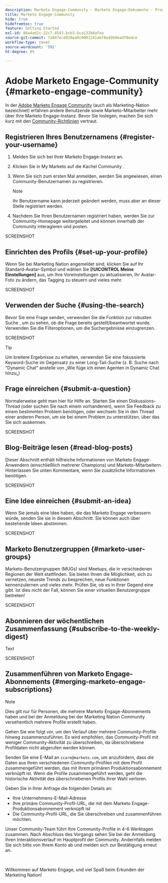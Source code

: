```yaml
---
description: Marketo Engage-Community - Marketo Engage-Dokumente - Produktdokumentation
title: Marketo Engage-Community
hide: true
hidefromtoc: true
feature: Getting Started
exl-id: 86a4ad2c-22c7-4543-bcb3-bca132b6afea
source-git-commit: 7a847ece020ea0c0001241abf8e49b9eadf8edce
workflow-type: tm+mt
source-wordcount: '592'
ht-degree: 0%

---
```


# Adobe Marketo Engage-Community {#marketo-engage-community}

In der [Adobe Marketo Engage Community](https://nation.marketo.com/) (auch als Marketing-Nation bezeichnet) erfahren andere Benutzende sowie Marketo-Mitarbeiter mehr über Ihre Marketo Engage-Instanz. Bevor Sie loslegen, machen Sie sich kurz mit den [Community-Richtlinien](https://nation.marketo.com/t5/community-guidelines/ct-p/community-guidelines) vertraut.

## Registrieren Ihres Benutzernamens {#register-your-username}

1. Melden Sie sich bei Ihrer Marketo Engage-Instanz an.

1. Klicken Sie in My Marketo auf die Kachel Community .

1. Wenn Sie sich zum ersten Mal anmelden, werden Sie angewiesen, einen Community-Benutzernamen zu registrieren.

   >[!NOTE]
   >
   >Ihr Benutzername kann jederzeit geändert werden, muss aber an dieser Stelle registriert werden.

1. Nachdem Sie Ihren Benutzernamen registriert haben, werden Sie zur Community-Homepage weitergeleitet und können innerhalb der Community interagieren und posten.

SCREENSHOT

## Einrichten des Profils {#set-up-your-profile}

Wenn Sie bei Marketing Nation angemeldet sind, klicken Sie auf Ihr Standard-Avatar-Symbol und wählen Sie **[!UICONTROL Meine Einstellungen]** aus, um Ihre Voreinstellungen zu aktualisieren, Ihr Avatar-Foto zu ändern, das Tagging zu steuern und vieles mehr.

SCREENSHOT

## Verwenden der Suche {#using-the-search}

Bevor Sie eine Frage senden, verwenden Sie die Funktion zur robusten Suche , um zu sehen, ob die Frage bereits gestellt/beantwortet wurde. Verwenden Sie die Filteroptionen, um die Suchergebnisse einzugrenzen.

SCREENSHOT

>[!TIP]
>
>Um breitere Ergebnisse zu erhalten, verwenden Sie eine fokussierte Keyword-Suche im Gegensatz zu einer Long-Tail-Suche (z. B. Suche nach &quot;Dynamic Chat&quot; anstelle von „Wie füge ich einen Agenten in Dynamic Chat hinzu„)

## Frage einreichen {#submit-a-question}

Normalerweise geht man hier für Hilfe an. Starten Sie einen Diskussions-Thread (oder suchen Sie nach einem vorhandenen), wenn Sie Feedback zu einem bestimmten Problem benötigen, oder wechseln Sie in den Thread einer anderen Person, um sie bei einem Problem zu unterstützen, über das Sie sich auskennen.

SCREENSHOT

## Blog-Beiträge lesen {#read-blog-posts}

Dieser Abschnitt enthält hilfreiche Informationen von Marketo Engage-Anwendern (einschließlich mehrerer Champions) und Marketo-Mitarbeitern. Hinterlassen Sie unten Kommentare, wenn Sie zusätzliche Informationen benötigen.

SCREENSHOT

## Eine Idee einreichen {#submit-an-idea}

Wenn Sie jemals eine Idee haben, die das Marketo Engage verbessern würde, senden Sie sie in diesem Abschnitt. Sie können auch über bestehende Ideen abstimmen.

SCREENSHOT

## Marketo Benutzergruppen {#marketo-user-groups}

Marketo-Benutzergruppen (MUGs) sind Meetups, die in verschiedenen Regionen der Welt stattfinden. Sie bieten Ihnen die Möglichkeit, sich zu vernetzen, neueste Trends zu besprechen, neue Funktionen kennenzulernen und vieles mehr. Prüfen Sie, ob es in Ihrer Gegend eine gibt. Ist dies nicht der Fall, können Sie einer virtuellen Benutzergruppe beitreten!

SCREENSHOT

## Abonnieren der wöchentlichen Zusammenfassung {#subscribe-to-the-weekly-digest}

Text

SCREENSHOT

## Zusammenführen von Marketo Engage-Abonnements {#merging-marketo-engage-subscriptions}

>[!NOTE]
>
>Dies gilt nur für Personen, die mehrere Marketo Engage-Abonnements haben und bei der Anmeldung bei der Marketing Nation Community versehentlich mehrere Profile erstellt haben.

Gehen Sie wie folgt vor, um den Verlauf über mehrere Community-Profile hinweg zusammenzuführen. Es wird empfohlen, das Community-Profil mit weniger Community-Aktivität zu überschreiben, da überschriebene Profildaten nicht abgerufen werden können.

Senden Sie eine E-Mail an `ccare@marketo.com`, um anzufordern, dass die Daten aus Ihren verschiedenen Community-Profilen mit dem Profil zusammengeführt werden, das mit Ihrem primären Produktionsabonnement verknüpft ist. Wenn die Profile zusammengeführt werden, geht die historische Aktivität des überschriebenen Profils Ihrer Wahl verloren.

Geben Sie in Ihrer Anfrage die folgenden Details an:

* Ihre Unternehmens-E-Mail-Adresse
* Ihre primäre Community-Profil-URL, die mit dem Marketo Engage-Produktionsabonnement verknüpft ist
* Die Community-Profil-URL, die Sie überschreiben und zusammenführen möchten.

Unser Community-Team führt Ihre Community-Profile in 4-6 Werktagen zusammen. Nach Abschluss des Vorgangs sehen Sie bei der Anmeldung Ihren Interaktionsverlauf im Hauptprofil der Community. Andernfalls melden Sie sich bitte von Ihrem Konto ab und melden sich zur Bestätigung erneut an.

<br>

Willkommen auf Marketo Engage, und viel Spaß beim Erkunden der Marketing Nation!
